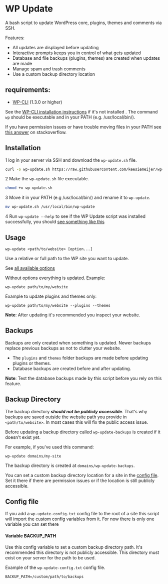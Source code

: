 # WP Update

A bash script to update WordPress core, plugins, themes and comments via SSH.

Features:

* All updates are displayed before updating
* Interactive prompts keeps you in control of what gets updated
* Database and file backups (plugins, themes) are created when updates are made
* Manage spam and trash comments
* Use a custom backup directory location

## requirements:

* [WP-CLI](http://wp-cli.org/) (1.3.0 or higher)

See the [WP-CLI installation instructions](http://wp-cli.org/#installing) if it's not installed . The command `wp` should be executable and in your PATH (e.g. /usr/local/bin/).

If you have permission issues or have trouble moving files in your PATH see [this answer](https://stackoverflow.com/a/14650235) on stackoverflow.

## Installation

1 log in your server via SSH and download the `wp-update.sh` file.

```bash
curl -o wp-update.sh https://raw.githubusercontent.com/keesiemeijer/wp-update/master/wp-update.sh
```

2 Make the `wp-update.sh` file executable.

```bash
chmod +x wp-update.sh
```

3 Move it in your PATH (e.g /usr/local/bin/) and rename it to `wp-update`.

```bash
mv wp-update.sh /usr/local/bin/wp-update
```
4 Run `wp-update --help` to see if the WP Update script was installed successfully, you should [see something like this](https://github.com/keesiemeijer/wp-update/wiki/Options)

## Usage

```
wp-update <path/to/website> [option...]
```

Use a relative or full path to the WP site you want to update.

See [all available options](https://github.com/keesiemeijer/wp-update/wiki/Options)

Without options everything is updated.
Example:

```
wp-update path/to/my/website
```

Example to update plugins and themes only:

```
wp-update path/to/my/website --plugins --themes
```

**Note**: After updating it's recommended you inspect your website.

## Backups

Backups are only created when something is updated. Newer backups replace previous backups as not to clutter your website. 

* The `plugins` and `themes` folder backups are made before updating plugins or themes.
* Database backups are created before and after updating.

**Note**: Test the database backups made by this script before you rely on this feature.

## Backup Directory

The backup directory ***should not be publicly accessible***. That's why backups are saved outside the website path you provide in `<path/to/website>`. In most cases this will fix the public access issue.

Before updating a backup directory called `wp-update-backups` is created if it doesn't exist yet. 

For example, if you've used this command:
```
wp-update domains/my-site
```
The backup directory is created at `domains/wp-update-backups`.

You can set a custom backup directory location for a site in the [config file](https://github.com/keesiemeijer/wp-update#config-file). Set it there if there are permission issues or if the location is still publicly accessible.

## Config file

If you add a `wp-update-config.txt` config file to the root of a site this script will import the custom config variables from it. For now there is only one variable you can set there

#### Variable BACKUP_PATH
Use this config variable to set a custom backup directory path. It's recommended this directory is not publicly accessible. This directory must exist on your server for the path to be used.

Example of the `wp-update-config.txt` config file.
```
BACKUP_PATH=/custom/path/to/backups
```